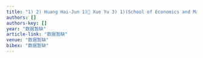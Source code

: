 ```yaml
---
title: "1) 2) Huang Hai-Jun 1) Xue Yu 3) 1)(School of Economics and Management, Beijing University of Aeronautics and Astronautics, Beijing 100083, China) 2)(Department of Automobile …"
authors: []
authors-key: []
year: "数据暂缺"
article-link: "数据暂缺"
venue: "数据暂缺"
bibex: "数据暂缺"
---
```

